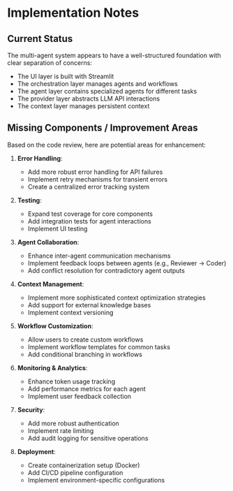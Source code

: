 # Implementation Notes

## Current Status

The multi-agent system appears to have a well-structured foundation with clear separation of concerns:

- The UI layer is built with Streamlit
- The orchestration layer manages agents and workflows
- The agent layer contains specialized agents for different tasks
- The provider layer abstracts LLM API interactions
- The context layer manages persistent context

## Missing Components / Improvement Areas

Based on the code review, here are potential areas for enhancement:

1. **Error Handling**:
   - Add more robust error handling for API failures
   - Implement retry mechanisms for transient errors
   - Create a centralized error tracking system

2. **Testing**:
   - Expand test coverage for core components
   - Add integration tests for agent interactions
   - Implement UI testing

3. **Agent Collaboration**:
   - Enhance inter-agent communication mechanisms
   - Implement feedback loops between agents (e.g., Reviewer → Coder)
   - Add conflict resolution for contradictory agent outputs

4. **Context Management**:
   - Implement more sophisticated context optimization strategies
   - Add support for external knowledge bases
   - Implement context versioning

5. **Workflow Customization**:
   - Allow users to create custom workflows
   - Implement workflow templates for common tasks
   - Add conditional branching in workflows

6. **Monitoring & Analytics**:
   - Enhance token usage tracking
   - Add performance metrics for each agent
   - Implement user feedback collection

7. **Security**:
   - Add more robust authentication
   - Implement rate limiting
   - Add audit logging for sensitive operations

8. **Deployment**:
   - Create containerization setup (Docker)
   - Add CI/CD pipeline configuration
   - Implement environment-specific configurations
